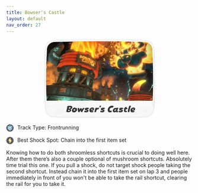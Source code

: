 ```yaml
---
title: Bowser's Castle
layout: default
nav_order: 27
---
```


<p align="center">
  <img src="/assets/images/icon-bowsers-castle.png" alt="Bowser's Castle" width="300"/>
</p>

<p>
  <img src="/assets/images/item-box.png" alt="Item Box" width="20" height="20" style="vertical-align:middle; margin-right:6px;" />
  Track Type: Frontrunning
</p>

<p>
  <img src="/assets/images/shock.png" alt="Shock" width="20" height="20" style="vertical-align:middle; margin-right:6px;" />
  Best Shock Spot: Chain into the first item set
</p>

Knowing how to do both shroomless shortcuts is crucial to doing well here. After them there’s also a couple optional of mushroom shortcuts. Absolutely time trial this one. If you pull a shock, do not target shock people taking the second shortcut. Instead chain it into the first item set on lap 3 and people immediately in front of you won't be able to take the rail shortcut, clearing the rail for you to take it.

